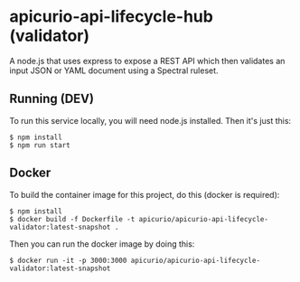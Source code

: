 # apicurio-api-lifecycle-hub (validator)
A node.js that uses express to expose a REST API which then validates an input
JSON or YAML document using a Spectral ruleset.

## Running (DEV)
To run this service locally, you will need node.js installed.  Then it's just this:

```
$ npm install
$ npm run start
```

## Docker
To build the container image for this project, do this (docker is required):

```
$ npm install
$ docker build -f Dockerfile -t apicurio/apicurio-api-lifecycle-validator:latest-snapshot .
```

Then you can run the docker image by doing this:

```
$ docker run -it -p 3000:3000 apicurio/apicurio-api-lifecycle-validator:latest-snapshot
```